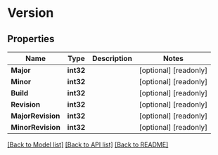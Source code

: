 # Version

## Properties

Name | Type | Description | Notes
------------ | ------------- | ------------- | -------------
**Major** | **int32** |  | [optional] [readonly] 
**Minor** | **int32** |  | [optional] [readonly] 
**Build** | **int32** |  | [optional] [readonly] 
**Revision** | **int32** |  | [optional] [readonly] 
**MajorRevision** | **int32** |  | [optional] [readonly] 
**MinorRevision** | **int32** |  | [optional] [readonly] 

[[Back to Model list]](../README.md#documentation-for-models) [[Back to API list]](../README.md#documentation-for-api-endpoints) [[Back to README]](../README.md)


